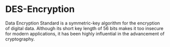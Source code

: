 # DES-Encryption
Data Encryption Standard is a symmetric-key algorithm for the encryption of digital data. Although its short key length of 56 bits makes it too insecure for modern applications, it has been highly influential in the advancement of cryptography.
